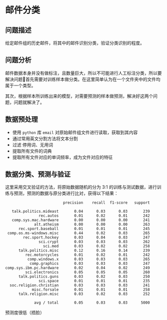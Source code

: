 # 邮件分类

## 问题描述

给定邮件组的历史邮件，将其中的邮件识别分类，验证分类识别的程度。

## 问题分析

邮件数据本身并没有做标注，且数量巨大，所以不可能进行人工标注分类，所以要解决问题首先需要对训练样本做分类。在这里简单认为在一个文件夹中的文件均属于一个类型。

其次，根据样本所训练出来的模型，对需要预测的样本做预测，解决好这两个问题，问题就解决了。

## 数据预处理

- 使用 `python` 库 `email` 对原始邮件组文件进行读取，获取到其内容
- 通过常用英文分割方法将文本分割
- 过滤 停用词、无用词
- 提取所有文件的词典
- 提取所有文件对应的单词频率，成为文件对应的特征

## 数据分类、预测与验证

这里采用交叉验证的方法，将原始数据随机的分为 3:1 的训练与测试数据，进行训练与预测，预测的数据与原分类进行比对，获得以下结果：

```text
                          precision    recall  f1-score   support

   talk.politics.mideast       0.04      0.03      0.03       239
               rec.autos       0.01      0.02      0.01       242
   comp.sys.mac.hardware       0.00      0.00      0.00       241
             alt.atheism       0.00      0.00      0.00       263
      rec.sport.baseball       0.01      0.01      0.01       245
 comp.os.ms-windows.misc       0.44      0.02      0.03       265
        rec.sport.hockey       0.03      0.04      0.03       247
               sci.crypt       0.03      0.03      0.03       262
                 sci.med       0.03      0.02      0.02       258
      talk.politics.misc       0.12      0.16      0.14       239
         rec.motorcycles       0.01      0.02      0.01       242
          comp.windows.x       0.03      0.03      0.03       265
           comp.graphics       0.03      0.03      0.03       247
comp.sys.ibm.pc.hardware       0.02      0.04      0.02       249
         sci.electronics       0.05      0.05      0.05       260
      talk.politics.guns       0.03      0.02      0.03       250
               sci.space       0.01      0.01      0.01       235
  soc.religion.christian       0.03      0.03      0.03       241
            misc.forsale       0.01      0.01      0.01       258
      talk.religion.misc       0.03      0.02      0.03       252

             avg / total       0.05      0.03      0.03      5000
```

预测度很低（捂脸）